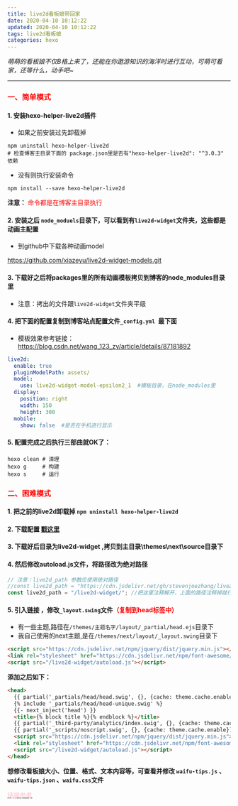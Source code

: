 ```yaml
---
title: live2d看板娘带回家
date: 2020-04-10 10:12:22
updated: 2020-04-10 10:12:22
tags: live2d看板娘
categories: hexo
---
```


 *萌萌的看板娘不仅B格上来了，还能在你遨游知识的海洋时进行互动，可萌可看家，还等什么，动手吧~*

<!-- more -->

---



 ### <font color=red>一、简单模式</font>

#### 1. 安装hexo-helper-live2d插件

- 如果之前安装过先卸载掉

```shell
npm uninstall hexo-helper-live2d
# 检查博客主目录下面的 package.json里是否有"hexo-helper-live2d": "^3.0.3" 依赖
```
- 没有则执行安装命令

```shell
npm install --save hexo-helper-live2d
```

 **注意：** <font color=red>命令都是在博客主目录执行 </font>

#### 2.  安装之后 `node_moduels`目录下，可以看到有`live2d-widget`文件夹，这些都是动画主配置

- 到github中下载各种动画model 

[ https://github.com/xiazeyu/live2d-widget-models.git ]( https://github.com/xiazeyu/live2d-widget-models.git )

#### 3. 下载好之后将packages里的所有动画模板拷贝到博客的node_modules目录里

- 注意：拷出的文件跟`live2d-widget`文件夹平级

#### 4.  把下面的配置复制到博客站点配置文件`_config.yml `最下面

- 模板效果参考链接：[ https://blog.csdn.net/wang_123_zy/article/details/87181892 ](https://blog.csdn.net/wang_123_zy/article/details/87181892)

```yml
live2d:
  enable: true
  pluginModelPath: assets/
  model:
    use: live2d-widget-model-epsilon2_1  #模板目录，在node_modules里
  display:
    position: right
    width: 150 
    height: 300
  mobile:
    show: false  #是否在手机进行显示
```

#### 5. 配置完成之后执行三部曲就OK了：

```shell
hexo clean # 清理
hexo g	   # 构建
hexo s     # 运行
```

 ### <font color=red>二、困难模式</font>

#### 1.  把之前的live2d卸载掉 `npm uninstall hexo-helper-live2d` 

#### 2. 下载配置 <font color=blue>[戳这里]( https://github.com/stevenjoezhang/live2d-widget )</font>

#### 3. 下载好后目录为live2d-widget ,拷贝到主目录\themes\next\source目录下

#### 4.  然后修改autoload.js文件，将路径改为绝对路径 

````js
// 注意：live2d_path 参数应使用绝对路径
//const live2d_path = "https://cdn.jsdelivr.net/gh/stevenjoezhang/live2d-widget@latest/";
const live2d_path = "/live2d-widget/"; //把这里注释解开，上面的路径注释掉就行了
````

#### 5.  引入链接 ，修改`_layout.swing`文件<font color=red>（复制到head标签中）</font>

-  有一些主题,路径在`/themes/主题名字/layout/_partial/head.ejs`目录下 
-  我自己使用的next主题,是在`/themes/next/layout/_layout.swing`目录下 

```html
<script src="https://cdn.jsdelivr.net/npm/jquery/dist/jquery.min.js"></script>
<link rel="stylesheet" href="https://cdn.jsdelivr.net/npm/font-awesome/css/font-awesome.min.css"/>
<script src="/live2d-widget/autoload.js"></script>
```

**添加之后如下：**

```html
<head>
  {{ partial('_partials/head/head.swig', {}, {cache: theme.cache.enable}) }}
  {% include '_partials/head/head-unique.swig' %}
  {{- next_inject('head') }}
  <title>{% block title %}{% endblock %}</title>
  {{ partial('_third-party/analytics/index.swig', {}, {cache: theme.cache.enable}) }}
  {{ partial('_scripts/noscript.swig', {}, {cache: theme.cache.enable}) }}
  <script src="https://cdn.jsdelivr.net/npm/jquery/dist/jquery.min.js"></script>
  <link rel="stylesheet" href="https://cdn.jsdelivr.net/npm/font-awesome/css/font-awesome.min.css"/>
  <script src="/live2d-widget/autoload.js"></script>
</head>
```

**想修改看板娘大小、位置、格式、文本内容等，可查看并修改 `waifu-tips.js` 、 `waifu-tips.json` 、`waifu.css`文件**



<a href=https://www.chensheng.group/2020/07/27/135-hexo%E7%9C%8B%E6%9D%BF%E5%A8%98/><font color=pink>链接参考</font></a>



